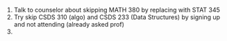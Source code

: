 1. Talk to counselor about skipping MATH 380 by replacing with STAT 345
2. Try skip CSDS 310 (algo) and CSDS 233 (Data Structures) by signing up and not attending (already asked prof)
3. 